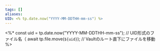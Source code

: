 ```yaml
---
tags: []
aliases: 
UID: <% tp.date.now("YYYY-MM-DDTHH-mm-ss") %>
---
```

<%*
const uid = tp.date.now("YYYY-MM-DDTHH-mm-ss"); // UID形式のファイル名（
await tp.file.move(`${uid}`); // Vaultのルート直下にファイルを移動
%>
